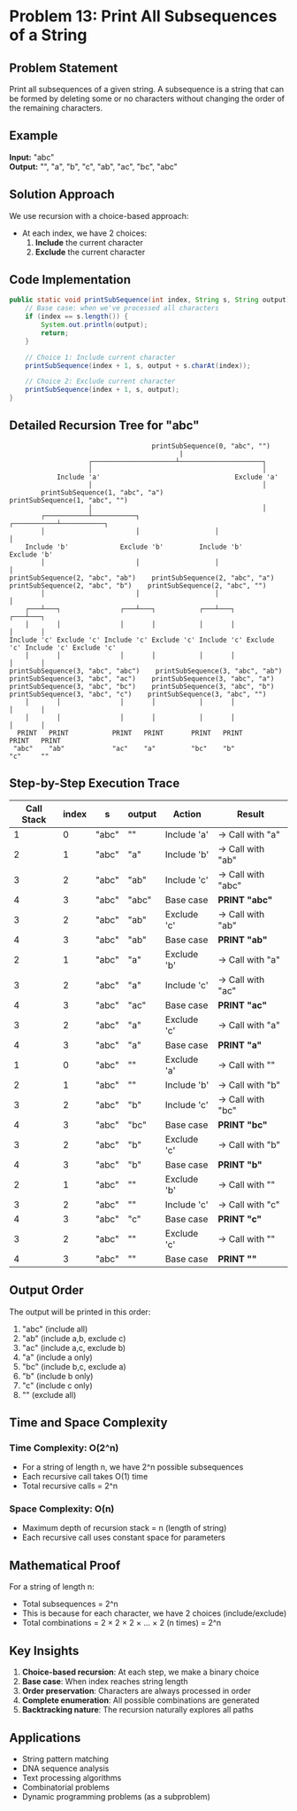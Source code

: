 # Problem 13: Print All Subsequences of a String

## Problem Statement

Print all subsequences of a given string. A subsequence is a string that can be formed by deleting some or no characters without changing the order of the remaining characters.

## Example

**Input:** "abc"  
**Output:** "", "a", "b", "c", "ab", "ac", "bc", "abc"

## Solution Approach

We use recursion with a choice-based approach:

- At each index, we have 2 choices:
  1. **Include** the current character
  2. **Exclude** the current character

## Code Implementation

```java
public static void printSubSequence(int index, String s, String output) {
    // Base case: when we've processed all characters
    if (index == s.length()) {
        System.out.println(output);
        return;
    }

    // Choice 1: Include current character
    printSubSequence(index + 1, s, output + s.charAt(index));

    // Choice 2: Exclude current character
    printSubSequence(index + 1, s, output);
}
```

## Detailed Recursion Tree for "abc"

```
                                    printSubSequence(0, "abc", "")
                                           |
                    ┌─────────────────────┴─────────────────────┐
                    │                                           │
            Include 'a'                                  Exclude 'a'
                    │                                           │
        printSubSequence(1, "abc", "a")              printSubSequence(1, "abc", "")
                    │                                           │
        ┌───────────┴───────────┐                   ┌───────────┴───────────┐
        │                       │                   │                       │
    Include 'b'             Exclude 'b'         Include 'b'             Exclude 'b'
        │                       │                   │                       │
printSubSequence(2, "abc", "ab")    printSubSequence(2, "abc", "a")    printSubSequence(2, "abc", "b")    printSubSequence(2, "abc", "")
        │                       │                   │                       │
    ┌───┴───┐               ┌───┴───┐           ┌───┴───┐               ┌───┴───┐
    │       │               │       │           │       │               │       │
Include 'c' Exclude 'c' Include 'c' Exclude 'c' Include 'c' Exclude 'c' Include 'c' Exclude 'c'
    │       │               │       │           │       │               │       │
printSubSequence(3, "abc", "abc")    printSubSequence(3, "abc", "ab")    printSubSequence(3, "abc", "ac")    printSubSequence(3, "abc", "a")    printSubSequence(3, "abc", "bc")    printSubSequence(3, "abc", "b")    printSubSequence(3, "abc", "c")    printSubSequence(3, "abc", "")
    │       │               │       │           │       │               │       │
    │       │               │       │           │       │               │       │
  PRINT   PRINT           PRINT   PRINT       PRINT   PRINT           PRINT   PRINT
 "abc"    "ab"            "ac"    "a"         "bc"    "b"             "c"     ""
```

## Step-by-Step Execution Trace

| Call Stack | index | s     | output | Action      | Result            |
| ---------- | ----- | ----- | ------ | ----------- | ----------------- |
| 1          | 0     | "abc" | ""     | Include 'a' | → Call with "a"   |
| 2          | 1     | "abc" | "a"    | Include 'b' | → Call with "ab"  |
| 3          | 2     | "abc" | "ab"   | Include 'c' | → Call with "abc" |
| 4          | 3     | "abc" | "abc"  | Base case   | **PRINT "abc"**   |
| 3          | 2     | "abc" | "ab"   | Exclude 'c' | → Call with "ab"  |
| 4          | 3     | "abc" | "ab"   | Base case   | **PRINT "ab"**    |
| 2          | 1     | "abc" | "a"    | Exclude 'b' | → Call with "a"   |
| 3          | 2     | "abc" | "a"    | Include 'c' | → Call with "ac"  |
| 4          | 3     | "abc" | "ac"   | Base case   | **PRINT "ac"**    |
| 3          | 2     | "abc" | "a"    | Exclude 'c' | → Call with "a"   |
| 4          | 3     | "abc" | "a"    | Base case   | **PRINT "a"**     |
| 1          | 0     | "abc" | ""     | Exclude 'a' | → Call with ""    |
| 2          | 1     | "abc" | ""     | Include 'b' | → Call with "b"   |
| 3          | 2     | "abc" | "b"    | Include 'c' | → Call with "bc"  |
| 4          | 3     | "abc" | "bc"   | Base case   | **PRINT "bc"**    |
| 3          | 2     | "abc" | "b"    | Exclude 'c' | → Call with "b"   |
| 4          | 3     | "abc" | "b"    | Base case   | **PRINT "b"**     |
| 2          | 1     | "abc" | ""     | Exclude 'b' | → Call with ""    |
| 3          | 2     | "abc" | ""     | Include 'c' | → Call with "c"   |
| 4          | 3     | "abc" | "c"    | Base case   | **PRINT "c"**     |
| 3          | 2     | "abc" | ""     | Exclude 'c' | → Call with ""    |
| 4          | 3     | "abc" | ""     | Base case   | **PRINT ""**      |

## Output Order

The output will be printed in this order:

1. "abc" (include all)
2. "ab" (include a,b, exclude c)
3. "ac" (include a,c, exclude b)
4. "a" (include a only)
5. "bc" (include b,c, exclude a)
6. "b" (include b only)
7. "c" (include c only)
8. "" (exclude all)

## Time and Space Complexity

### Time Complexity: O(2^n)

- For a string of length n, we have 2^n possible subsequences
- Each recursive call takes O(1) time
- Total recursive calls = 2^n

### Space Complexity: O(n)

- Maximum depth of recursion stack = n (length of string)
- Each recursive call uses constant space for parameters

## Mathematical Proof

For a string of length n:

- Total subsequences = 2^n
- This is because for each character, we have 2 choices (include/exclude)
- Total combinations = 2 × 2 × 2 × ... × 2 (n times) = 2^n

## Key Insights

1. **Choice-based recursion**: At each step, we make a binary choice
2. **Base case**: When index reaches string length
3. **Order preservation**: Characters are always processed in order
4. **Complete enumeration**: All possible combinations are generated
5. **Backtracking nature**: The recursion naturally explores all paths

## Applications

- String pattern matching
- DNA sequence analysis
- Text processing algorithms
- Combinatorial problems
- Dynamic programming problems (as a subproblem)
